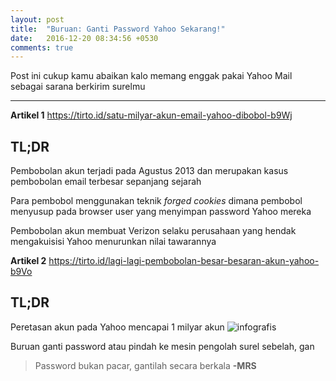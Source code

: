 ```yaml
---
layout: post
title:  "Buruan: Ganti Password Yahoo Sekarang!"
date:   2016-12-20 08:34:56 +0530
comments: true
---
```


  Post ini cukup kamu abaikan kalo memang enggak pakai Yahoo Mail sebagai sarana berkirim surelmu

-------------

**Artikel 1**
<https://tirto.id/satu-milyar-akun-email-yahoo-dibobol-b9Wj>

## TL;DR
Pembobolan akun terjadi pada Agustus 2013 dan merupakan kasus pembobolan email terbesar sepanjang sejarah

Para pembobol menggunakan teknik *forged cookies* dimana pembobol menyusup pada browser user yang menyimpan password Yahoo mereka

Pembobolan akun membuat Verizon selaku perusahaan yang hendak mengakuisisi Yahoo menurunkan nilai tawarannya

**Artikel 2**
<https://tirto.id/lagi-lagi-pembobolan-besar-besaran-akun-yahoo-b9Vo>

## TL;DR
Peretasan akun pada Yahoo mencapai 1 milyar akun
![infografis](https://mmc.tirto.id/image/otf/860x/2016/10/08/HL-Yahoo-2.jpg)

Buruan ganti password atau pindah ke mesin pengolah surel sebelah, gan

> Password bukan pacar, gantilah secara berkala **-MRS**
